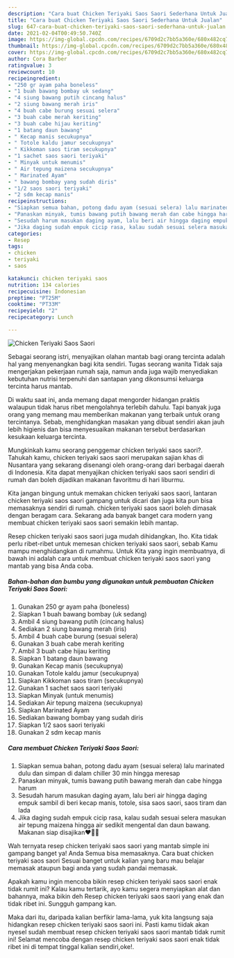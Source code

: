 ```yaml
---
description: "Cara buat Chicken Teriyaki Saos Saori Sederhana Untuk Jualan"
title: "Cara buat Chicken Teriyaki Saos Saori Sederhana Untuk Jualan"
slug: 647-cara-buat-chicken-teriyaki-saos-saori-sederhana-untuk-jualan
date: 2021-02-04T00:49:50.740Z
image: https://img-global.cpcdn.com/recipes/6709d2c7bb5a360e/680x482cq70/chicken-teriyaki-saos-saori-foto-resep-utama.jpg
thumbnail: https://img-global.cpcdn.com/recipes/6709d2c7bb5a360e/680x482cq70/chicken-teriyaki-saos-saori-foto-resep-utama.jpg
cover: https://img-global.cpcdn.com/recipes/6709d2c7bb5a360e/680x482cq70/chicken-teriyaki-saos-saori-foto-resep-utama.jpg
author: Cora Barber
ratingvalue: 3
reviewcount: 10
recipeingredient:
- "250 gr ayam paha boneless"
- "1 buah bawang bombay uk sedang"
- "4 siung bawang putih cincang halus"
- "2 siung bawang merah iris"
- "4 buah cabe burung sesuai selera"
- "3 buah cabe merah keriting"
- "3 buah cabe hijau keriting"
- "1 batang daun bawang"
- " Kecap manis secukupnya"
- " Totole kaldu jamur secukupnya"
- " Kikkoman saos tiram secukupnya"
- "1 sachet saos saori teriyaki"
- " Minyak untuk menumis"
- " Air tepung maizena secukupnya"
- " Marinated Ayam"
- " bawang bombay yang sudah diris"
- "1/2 saos saori teriyaki"
- "2 sdm kecap manis"
recipeinstructions:
- "Siapkan semua bahan, potong dadu ayam (sesuai selera) lalu marinated dulu dan simpan di dalam chiller 30 min hingga meresap"
- "Panaskan minyak, tumis bawang putih bawang merah dan cabe hingga harum"
- "Sesudah harum masukan daging ayam, lalu beri air hingga daging empuk sambil di beri kecap manis, totole, sisa saos saori, saos tiram dan lada"
- "Jika daging sudah empuk cicip rasa, kalau sudah sesuai selera masukan air tepung maizena hingga air sedikit mengental dan daun bawang. Makanan siap disajikan❤️👌🏻"
categories:
- Resep
tags:
- chicken
- teriyaki
- saos

katakunci: chicken teriyaki saos 
nutrition: 134 calories
recipecuisine: Indonesian
preptime: "PT25M"
cooktime: "PT33M"
recipeyield: "2"
recipecategory: Lunch

---
```



![Chicken Teriyaki Saos Saori](https://img-global.cpcdn.com/recipes/6709d2c7bb5a360e/680x482cq70/chicken-teriyaki-saos-saori-foto-resep-utama.jpg)

Sebagai seorang istri, menyajikan olahan mantab bagi orang tercinta adalah hal yang menyenangkan bagi kita sendiri. Tugas seorang  wanita Tidak saja mengerjakan pekerjaan rumah saja, namun anda juga wajib menyediakan kebutuhan nutrisi terpenuhi dan santapan yang dikonsumsi keluarga tercinta harus mantab.

Di waktu  saat ini, anda memang dapat mengorder hidangan praktis walaupun tidak harus ribet mengolahnya terlebih dahulu. Tapi banyak juga orang yang memang mau memberikan makanan yang terbaik untuk orang tercintanya. Sebab, menghidangkan masakan yang dibuat sendiri akan jauh lebih higienis dan bisa menyesuaikan makanan tersebut berdasarkan kesukaan keluarga tercinta. 



Mungkinkah kamu seorang penggemar chicken teriyaki saos saori?. Tahukah kamu, chicken teriyaki saos saori merupakan sajian khas di Nusantara yang sekarang disenangi oleh orang-orang dari berbagai daerah di Indonesia. Kita dapat menyajikan chicken teriyaki saos saori sendiri di rumah dan boleh dijadikan makanan favoritmu di hari liburmu.

Kita jangan bingung untuk memakan chicken teriyaki saos saori, lantaran chicken teriyaki saos saori gampang untuk dicari dan juga kita pun bisa memasaknya sendiri di rumah. chicken teriyaki saos saori boleh dimasak dengan beragam cara. Sekarang ada banyak banget cara modern yang membuat chicken teriyaki saos saori semakin lebih mantap.

Resep chicken teriyaki saos saori juga mudah dihidangkan, lho. Kita tidak perlu ribet-ribet untuk memesan chicken teriyaki saos saori, sebab Kamu mampu menghidangkan di rumahmu. Untuk Kita yang ingin membuatnya, di bawah ini adalah cara untuk membuat chicken teriyaki saos saori yang mantab yang bisa Anda coba.

<!--inarticleads1-->

##### Bahan-bahan dan bumbu yang digunakan untuk pembuatan Chicken Teriyaki Saos Saori:

1. Gunakan 250 gr ayam paha (boneless)
1. Siapkan 1 buah bawang bombay (uk sedang)
1. Ambil 4 siung bawang putih (cincang halus)
1. Sediakan 2 siung bawang merah (iris)
1. Ambil 4 buah cabe burung (sesuai selera)
1. Gunakan 3 buah cabe merah keriting
1. Ambil 3 buah cabe hijau keriting
1. Siapkan 1 batang daun bawang
1. Gunakan  Kecap manis (secukupnya)
1. Gunakan  Totole kaldu jamur (secukupnya)
1. Siapkan  Kikkoman saos tiram (secukupnya)
1. Gunakan 1 sachet saos saori teriyaki
1. Siapkan  Minyak (untuk menumis)
1. Sediakan  Air tepung maizena (secukupnya)
1. Siapkan  Marinated Ayam
1. Sediakan  bawang bombay yang sudah diris
1. Siapkan 1/2 saos saori teriyaki
1. Gunakan 2 sdm kecap manis




<!--inarticleads2-->

##### Cara membuat Chicken Teriyaki Saos Saori:

1. Siapkan semua bahan, potong dadu ayam (sesuai selera) lalu marinated dulu dan simpan di dalam chiller 30 min hingga meresap
1. Panaskan minyak, tumis bawang putih bawang merah dan cabe hingga harum
1. Sesudah harum masukan daging ayam, lalu beri air hingga daging empuk sambil di beri kecap manis, totole, sisa saos saori, saos tiram dan lada
1. Jika daging sudah empuk cicip rasa, kalau sudah sesuai selera masukan air tepung maizena hingga air sedikit mengental dan daun bawang. Makanan siap disajikan❤️👌🏻




Wah ternyata resep chicken teriyaki saos saori yang mantab simple ini gampang banget ya! Anda Semua bisa memasaknya. Cara buat chicken teriyaki saos saori Sesuai banget untuk kalian yang baru mau belajar memasak ataupun bagi anda yang sudah pandai memasak.

Apakah kamu ingin mencoba bikin resep chicken teriyaki saos saori enak tidak rumit ini? Kalau kamu tertarik, ayo kamu segera menyiapkan alat dan bahannya, maka bikin deh Resep chicken teriyaki saos saori yang enak dan tidak ribet ini. Sungguh gampang kan. 

Maka dari itu, daripada kalian berfikir lama-lama, yuk kita langsung saja hidangkan resep chicken teriyaki saos saori ini. Pasti kamu tiidak akan nyesel sudah membuat resep chicken teriyaki saos saori mantab tidak rumit ini! Selamat mencoba dengan resep chicken teriyaki saos saori enak tidak ribet ini di tempat tinggal kalian sendiri,oke!.

